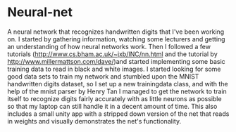 # Neural-net
A neural network that recognizes handwritten digits that I've been working on.
I started by gathering information, watching some lecturers and getting an understanding of how neural networks work.
Then I followed a few tutorials (http://www.cs.bham.ac.uk/~jxb/INC/nn.html and the tutorial by http://www.millermattson.com/dave/)and started implementing some basic training data to read in black and white images.
I started looking for some good data sets to train my network and stumbled upon the MNIST handwritten digits dataset, so I set up a new trainingdata class, and with the help of the mnist parser by Henry Tan I managed to get the network to train itself to recognize digits fairly accurately with as little neurons as possible so that my laptop can still handle it in a decent amount of time.
This also includes a small unity app with a stripped down version of the net that reads in weights and visually demonstrates the net's functionality.
